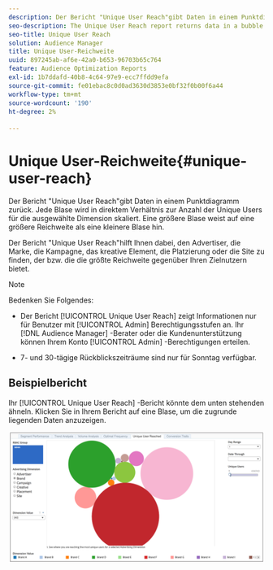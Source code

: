 ```yaml
---
description: Der Bericht "Unique User Reach"gibt Daten in einem Punktdiagramm zurück. Jede Blase wird in direktem Verhältnis zur Anzahl der Unique Users für die ausgewählte Dimension skaliert. Eine größere Blase weist auf eine größere Reichweite als eine kleinere Blase hin. Der Bericht "Unique User Reach"hilft Ihnen dabei, den Advertiser, die Marke, die Kampagne, das kreative Element, die Platzierung oder die Site zu finden, der bzw. die die größte Reichweite gegenüber Ihren Zielnutzern bietet.
seo-description: The Unique User Reach report returns data in a bubble chart. Each bubble is sized in direct proportion to the number of unique users for your selected dimension. A larger bubble indicates greater reach than a smaller bubble. The Unique User Reach report helps you find the advertiser, brand, campaign, creative, placement, or site that provides the broadest reach against your targeted users.
seo-title: Unique User Reach
solution: Audience Manager
title: Unique User-Reichweite
uuid: 897245ab-af6e-42a0-b653-96703b65c764
feature: Audience Optimization Reports
exl-id: 1b7ddafd-40b8-4c64-97e9-ecc7ffdd9efa
source-git-commit: fe01ebac8c0d0ad3630d3853e0bf32f0b00f6a44
workflow-type: tm+mt
source-wordcount: '190'
ht-degree: 2%

---
```


# Unique User-Reichweite{#unique-user-reach}

Der Bericht &quot;Unique User Reach&quot;gibt Daten in einem Punktdiagramm zurück. Jede Blase wird in direktem Verhältnis zur Anzahl der Unique Users für die ausgewählte Dimension skaliert. Eine größere Blase weist auf eine größere Reichweite als eine kleinere Blase hin.

Der Bericht &quot;Unique User Reach&quot;hilft Ihnen dabei, den Advertiser, die Marke, die Kampagne, das kreative Element, die Platzierung oder die Site zu finden, der bzw. die die größte Reichweite gegenüber Ihren Zielnutzern bietet.

>[!NOTE]
>
>Bedenken Sie Folgendes:
>
>* Der Bericht [!UICONTROL Unique User Reach] zeigt Informationen nur für Benutzer mit [!UICONTROL Admin] Berechtigungsstufen an. Ihr [!DNL Audience Manager] -Berater oder die Kundenunterstützung können Ihrem Konto [!UICONTROL Admin] -Berechtigungen erteilen.
>
>* 7- und 30-tägige Rückblickszeiträume sind nur für Sonntag verfügbar.

## Beispielbericht

Ihr [!UICONTROL Unique User Reach] -Bericht könnte dem unten stehenden ähneln. Klicken Sie in Ihrem Bericht auf eine Blase, um die zugrunde liegenden Daten anzuzeigen.

![](assets/unique-user-reach.png)
